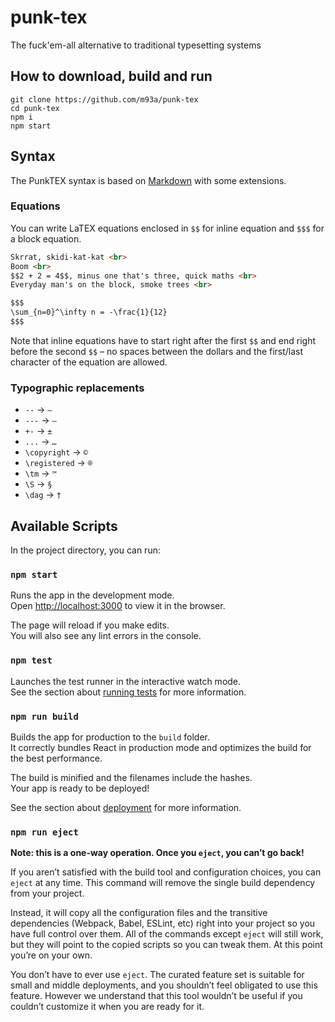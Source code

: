 # punk-tex
The fuck'em-all alternative to traditional typesetting systems

## How to download, build and run
```
git clone https://github.com/m93a/punk-tex
cd punk-tex
npm i
npm start
```

## Syntax
The PunkTEX syntax is based on [Markdown](https://commonmark.org/help/) with some extensions.

### Equations
You can write LaTEX equations enclosed in `$$` for inline equation and `$$$` for a block equation.

```markdown
Skrrat, skidi-kat-kat <br>
Boom <br>
$$2 + 2 = 4$$, minus one that's three, quick maths <br>
Everyday man's on the block, smoke trees <br>

$$$
\sum_{n=0}^\infty n = -\frac{1}{12}
$$$
```

Note that inline equations have to start right after the first `$$` and end right before the second `$$` – no spaces between the dollars and the first/last character of the equation are allowed.

### Typographic replacements
* `--` → `­–`
* `---` → `—`
* `+-` → `±`
* `...` → `…`
* `\copyright` → `©`
* `\registered` → `®`
* `\tm` → `™`
* `\S` → `§`
* `\dag` → `†`


## Available Scripts

In the project directory, you can run:

### `npm start`

Runs the app in the development mode.<br>
Open [http://localhost:3000](http://localhost:3000) to view it in the browser.

The page will reload if you make edits.<br>
You will also see any lint errors in the console.

### `npm test`

Launches the test runner in the interactive watch mode.<br>
See the section about [running tests](#running-tests) for more information.

### `npm run build`

Builds the app for production to the `build` folder.<br>
It correctly bundles React in production mode and optimizes the build for the best performance.

The build is minified and the filenames include the hashes.<br>
Your app is ready to be deployed!

See the section about [deployment](#deployment) for more information.

### `npm run eject`

**Note: this is a one-way operation. Once you `eject`, you can’t go back!**

If you aren’t satisfied with the build tool and configuration choices, you can `eject` at any time. This command will remove the single build dependency from your project.

Instead, it will copy all the configuration files and the transitive dependencies (Webpack, Babel, ESLint, etc) right into your project so you have full control over them. All of the commands except `eject` will still work, but they will point to the copied scripts so you can tweak them. At this point you’re on your own.

You don’t have to ever use `eject`. The curated feature set is suitable for small and middle deployments, and you shouldn’t feel obligated to use this feature. However we understand that this tool wouldn’t be useful if you couldn’t customize it when you are ready for it.